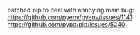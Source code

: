 patched pip to deal with annoying main bug:
https://github.com/pyenv/pyenv/issues/1141
https://github.com/pypa/pip/issues/5240
